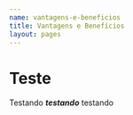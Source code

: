```yaml
---
name: vantagens-e-beneficios
title: Vantagens e Benefícios
layout: pages
---
```


# Teste
Testando ***testando*** testando
